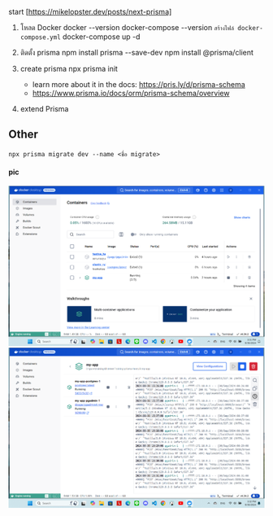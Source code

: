 start [https://mikelopster.dev/posts/next-prisma]

1. โหลด Docker
    docker --version
    docker-compose --version
    `สร้างไฟล์ docker-compose.yml`
    docker-compose up -d


2. ติดตั้ง prisma
    npm install prisma --save-dev
    npm install @prisma/client

3.  create prisma
    npx prisma init
    - learn more about it in the docs: https://pris.ly/d/prisma-schema
    - https://www.prisma.io/docs/orm/prisma-schema/overview

4. extend Prisma


## Other
    npx prisma migrate dev --name <ชื่อ migrate>


#### pic
![alt text](image.png)
![alt text](image-1.png)